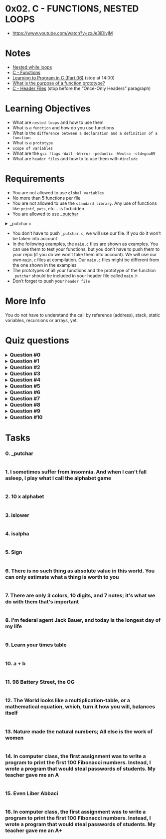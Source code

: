 # **0x02. C - FUNCTIONS, NESTED LOOPS**
- https://www.youtube.com/watch?v=zxJe3iDivjM

# Notes
- [Nested while loops](https://www.youtube.com/watch?v=Z3iGeQ1gIss)
- [C - Functions](http://www.tutorialspoint.com/cprogramming/c_functions.htm)
- [Learning to Program in C (Part 06)](https://www.youtube.com/watch?v=qMlnFwYdqIw) (stop at 14:00)
- [What is the purpose of a function prototype?](https://www.geeksforgeeks.org/what-is-the-purpose-of-a-function-prototype/)
- [C - Header Files](https://www.tutorialspoint.com/cprogramming/c_header_files.htm) (stop before the “Once-Only Headers” paragraph)

# Learning Objectives
- What are `nested loops` and how to use them
- What is a `function` and how do you use functions
- What is the `difference between a declaration and a definition of a function`
- What is a `prototype`
- `Scope of variables`
- What are the `gcc flags` `-Wall -Werror -pedantic -Wextra -std=gnu89`
- What are `header files` and how to to use them with `#include`

# Requirements
- You are not allowed to use `global variables`
- No more than 5 functions per file
- You are not allowed to use the `standard library`. Any use of functions like `printf`, `puts`, etc… is forbidden
- You are allowed to use [_putchar](https://github.com/holbertonschool/_putchar.c/blob/master/_putchar.c)
<details><summary>_putchar.c</summary>

```
#include <unistd.h>

/**
 * _putchar - writes the character c to stdout
 * @c: The character to print
 *
 * Return: On success 1.
 * On error, -1 is returned, and errno is set appropriately.
 */
int _putchar(char c)
{
        return (write(1, &c, 1));
}
```
This code snippet defines a function named `_putchar` that writes a single character to the standard output (stdout). It is a simple implementation of the `_putchar` function.
```
#include <unistd.h>
```
This line includes the header file `unistd.h`, which provides access to various system-level functions, including the `write` function that will be used in the `_putchar` function.
```
int _putchar(char c)
{
    return (write(1, &c, 1));
}

```
This section defines the `_putchar` function. It takes a single parameter, `c`, which represents the character to be printed.

The function body consists of a single line that calls the `write` function with the following arguments:
- `1`: The file descriptor representing the standard output (stdout).
- `&c`: The address of the character `c` to be written.
- `1`: The number of bytes to write (in this case, 1 byte for a single character).

The `write` function is a low-level system call that writes data to a file descriptor. In this case, it writes the character `c` to the standard output. The return value of `write` is then returned by the `_putchar` function.

Overall, this code provides a basic implementation of the `_putchar` function that can be used to print characters to the standard output. It's often used in conjunction with other functions to build more complex I/O operations or to customize the output format in C programs.
</details>

- You don’t have to push `_putchar.c`, we will use our file. If you do it won’t be taken into account
- In the following examples, the ``main.c`` files are shown as examples. You can use them to test your functions, but you don’t have to push them to your repo (if you do we won’t take them into account). We will use our own `main.c` files at compilation. Our `main.c` files might be different from the one shown in the examples
- The prototypes of all your functions and the prototype of the function `_putchar` should be included in your header file called `main.h`
- Don’t forget to push your `header file`

# More Info
You do not have to understand the call by reference (address), stack, static variables, recursions or arrays, yet.

# Quiz questions
<details>
<summary><h3 style="display: inline">Question #0</h3></summary>
<div>What is the result of <code>12 % 10</code>?

- [x] 2
- [ ] 3
- [ ] 1
- [ ] 0

</div>
</details>

<details>
<summary><h3 style="display: inline">Question #1</h3></summary>
<div>What is the result of <code>89 % 7</code>?

- [ ] 3
- [x] 5
- [ ] 2
- [ ] 0
</div>
</details>

<details>
<summary><h3 style="display: inline">Question #2</h3></summary>
<div>What is the ASCII value of <code>-</code>?

- [ ] 47
- [ ] 3
- [x] 45
</div>
</details>

<details>
<summary><h3 style="display: inline">Question #3</h3></summary>
<div>What is the ASCII value of <code>a</code>?

- [ ] 12
- [ ] 1
- [ ] 65
- [x] 97
</div>
</details>

<details>
<summary><h3 style="display: inline">Question #4</h3></summary>
<div>What is the ASCII value of <code>A</code>?

- [ ] 12
- [ ] 1
- [x] 65
- [ ] 97
</div>
</details>

<details>
<summary><h3 style="display: inline">Question #5</h3></summary>
<div>What is the ASCII value of <code>J</code>?

- [x] 74
- [ ] 76
- [ ] 72
- [ ] 70
</div>
</details>

<details>
<summary><h3 style="display: inline">Question #6</h3></summary>
<div>What is the result of <code>12 % 3</code>?

- [ ] 2
- [ ] 3
- [ ] 1
- [x] 0
</div>
</details>

<details>
<summary><h3 style="display: inline">Question #7</h3></summary>
<div>What is the ASCII value of <code>5</code>?

- [ ] 5
- [x] 53
- [ ] 50
</div>
</details>

<details>
<summary><h3 style="display: inline">Question #8</h3></summary>
<div>What is the result of <code>12 % 2</code>?

- [ ] 2
- [ ] 1
- [x] 0
</div>
</details>

<details>
<summary><h3 style="display: inline">Question #9</h3></summary>
<div>What is the ASCII value of <code>0</code>?

- [x] 48
- [ ] 0
- [ ] 79
</div>
</details>

<details>
<summary><h3 style="display: inline">Question #10</h3></summary>
<div>Which of these loop statements don’t exist?

- [ ] `while`
- [x] `each`
- [ ] `do... while`
- [x] `loop_to`
- [x] `foreach`
- [ ] `for`
</div>
</details>


# Tasks

<details>
<summary style="display: inline">

### 0. _putchar
</summary>

`mandatory`

Write a program that prints `_putchar`, followed by a new line.
- The program should return `0`
```
julien@ubuntu:~/0x02$  gcc -Wall -pedantic -Werror -Wextra -std=gnu89 _putchar.c 0-putchar.c -o 0-putchar
julien@ubuntu:~/0x02$ ./0-putchar 
_putchar
julien@ubuntu:~/0x02$ 
```
Repo:
- GitHub repository: alx-low_level_programming
- Directory: 0x02-functions_nested_loops
- File: [0-putchar.c]()
</details>

<details>
<summary style="display: inline">

### 1. I sometimes suffer from insomnia. And when I can't fall asleep, I play what I call the alphabet game

</summary>

`mandatory`

Write a function that prints the alphabet, in lowercase, followed by a new line.
- Prototype: `void print_alphabet(void);`
- You can only use `_putchar` twice in your code
```
julien@ubuntu:~/0x02$ cat 1-main.c
#include "main.h"

/**
 * main - check the code
 *
 * Return: Always 0.
 */
int main(void)
{
    print_alphabet();
    return (0);
}
julien@ubuntu:~/0x02$ gcc -Wall -pedantic -Werror -Wextra -std=gnu89 _putchar.c 1-main.c 1-alphabet.c -o 1-alphabet
julien@ubuntu:~/0x02$ ./1-alphabet 
abcdefghijklmnopqrstuvwxyz
julien@ubuntu:~/0x02$
```
Repo:
- GitHub repository: alx-low_level_programming
- Directory: 0x02-functions_nested_loops
- File: [1-alphabet.c]()
</details>

<details>
<summary style="display: inline">

### 2. 10 x alphabet
</summary>

`mandatory`

Write a function that prints 10 times the alphabet, in lowercase, followed by a new line.
- Prototype: `void print_alphabet_x10(void);`
- You can only use `_putchar` twice in your code
```
julien@ubuntu:~/0x02$ cat 2-main.c
#include "main.h"

/**
 * main - check the code.
 *
 * Return: Always 0.
 */
int main(void)
{
    print_alphabet_x10();
    return (0);
}
julien@ubuntu:~/0x02$ gcc -Wall -pedantic -Werror -Wextra -std=gnu89 _putchar.c 2-main.c 2-print_alphabet_x10.c -o 2-alphabet_x10
julien@ubuntu:~/0x02$ ./2-alphabet_x10 
abcdefghijklmnopqrstuvwxyz
abcdefghijklmnopqrstuvwxyz
abcdefghijklmnopqrstuvwxyz
abcdefghijklmnopqrstuvwxyz
abcdefghijklmnopqrstuvwxyz
abcdefghijklmnopqrstuvwxyz
abcdefghijklmnopqrstuvwxyz
abcdefghijklmnopqrstuvwxyz
abcdefghijklmnopqrstuvwxyz
abcdefghijklmnopqrstuvwxyz
julien@ubuntu:~/0x02$ 
```
Repo:
- GitHub repository: alx-low_level_programming
- Directory: 0x02-functions_nested_loops
- File: [2-print_alphabet_x10.c]()
</details>

<details>
<summary style="display: inline">

### 3. islower
</summary>

`mandatory`

Write a function that checks for lowercase character.
- Prototype: `int _islower(int c);`
- Returns `1` if `c` is lowercase
- Returns `0` otherwise

FYI: The standard library provides a similar function: `islower`. Run `man islower` to learn more.
```
julien@ubuntu:~/0x02$ cat 3-main.c 
#include "main.h"

/**
 * main - check the code.
 *
 * Return: Always 0.
 */
int main(void)
{
    int r;

    r = _islower('H');
    _putchar(r + '0');
    r = _islower('o');
    _putchar(r + '0');
    r = _islower(108);
    _putchar(r + '0');
    _putchar('\n');
    return (0);
}
julien@ubuntu:~/0x02$ gcc -Wall -pedantic -Werror -Wextra -std=gnu89 _putchar.c 3-main.c 3-islower.c -o 3-islower
julien@ubuntu:~/0x02$ ./3-islower 
011
julien@ubuntu:~/0x02$ 
```
Repo:
- GitHub repository: alx-low_level_programming
- Directory: 0x02-functions_nested_loops
- File: [3-islower.c]()
</details>

<details>
<summary style="display: inline">

### 4. isalpha
</summary>

`mandatory`

Write a function that checks for alphabetic character.
- Prototype: `int _isalpha(int c);`
- Returns `1` if `c` is a letter, lowercase or uppercase
- Returns `0` otherwise

FYI: The standard library provides a similar function: `isalpha`. Run `man isalpha` to learn more.
```
julien@ubuntu:~/0x02$ cat 4-main.c 
#include "main.h"

/**
 * main - check the code.
 *
 * Return: Always 0.
 */
int main(void)
{
    int r;

    r = _isalpha('H');
    _putchar(r + '0');
    r = _isalpha('o');
    _putchar(r + '0');
    r = _isalpha(108);
    _putchar(r + '0');
    r = _isalpha(';');
    _putchar(r + '0');
    _putchar('\n');
    return (0);
}
julien@ubuntu:~/0x02$ gcc -Wall -pedantic -Werror -Wextra -std=gnu89 _putchar.c 4-main.c 4-isalpha.c -o 4-isalpha
julien@ubuntu:~/0x02$ ./4-isalpha 
1110
julien@ubuntu:~/0x02$ 
```
Repo:
- GitHub repository: alx-low_level_programming
- Directory: 0x02-functions_nested_loops
- File: [4-isalpha.c]()
</details>

<details>
<summary style="display: inline">

### 5. Sign
</summary>

`mandatory`

Write a function that prints the sign of a number.
- Prototype: `int print_sign(int n);`
- Returns `1` and prints `+` if `n` is greater than zero
- Returns `0` and prints `0` if `n` is zero
- Returns `-1` and prints `-` if `n` is less than zero
```
julien@ubuntu:~/0x02$ cat 5-main.c
#include "main.h"

/**
 * main - check the code.
 *
 * Return: Always 0.
 */
int main(void)
{
    int r;

    r = print_sign(98);
    _putchar(',');
    _putchar(' ');
    _putchar(r + '0');
    _putchar('\n');
    r = print_sign(0);
    _putchar(',');
    _putchar(' ');
    _putchar(r + '0');
    _putchar('\n');
    r = print_sign(0xff);
    _putchar(',');
    _putchar(' ');
    _putchar(r + '0');
    _putchar('\n');
    r = print_sign(-1);
    _putchar(',');
    _putchar(' ');
    _putchar(r + '0');
    _putchar('\n');
    return (0);
}
julien@ubuntu:~/0x02$ gcc -Wall -pedantic -Werror -Wextra -std=gnu89 _putchar.c 5-main.c 5-sign.c -o 5-sign
julien@ubuntu:~/0x02$ ./5-sign 
+, 1
0, 0
+, 1
-, /
julien@ubuntu:~/0x02$ 
```
Repo:
- GitHub repository: alx-low_level_programming
- Directory: 0x02-functions_nested_loops
- File: [5-sign.c]()
</details>

<details>
<summary style="display: inline">

### 6. There is no such thing as absolute value in this world. You can only estimate what a thing is worth to you
</summary>

`mandatory`

Write a function that computes the absolute value of an integer.
- Prototype: `int _abs(int);`

FYI: The standard library provides a similar function: `abs`. Run `man abs` to learn more.
```
julien@ubuntu:~/0x02$ cat 6-main.c
#include "main.h"
#include <stdio.h>

/**
 * main - check the code
 *
 * Return: Always 0.
 */
int main(void)
{
    int r;

    r = _abs(-1);
    printf("%d\n", r);
    r = _abs(0);
    printf("%d\n", r);
    r = _abs(1);
    printf("%d\n", r);
    r = _abs(-98);
    printf("%d\n", r);
    return (0);
}
julien@ubuntu:~/0x02$ gcc -Wall -pedantic -Werror -Wextra -std=gnu89 _putchar.c 6-main.c 6-abs.c -o 6-abs
julien@ubuntu:~/0x02$ ./6-abs 
1
0
1
98
julien@ubuntu:~/0x02$
```
Repo:
- GitHub repository: alx-low_level_programming
- Directory: 0x02-functions_nested_loops
- File: [6-abs.c]()
</details>

<details>
<summary style="display: inline">

### 7. There are only 3 colors, 10 digits, and 7 notes; it's what we do with them that's important
</summary>

`mandatory`

Write a function that prints the last digit of a number.
- Prototype: `int print_last_digit(int);`
- Returns the value of the last digit
```
julien@ubuntu:~/0x02$ cat 7-main.c
#include "main.h"

/**
 * main - check the code
 *
 * Return: Always 0.
 */
int main(void)
{
    int r;

    print_last_digit(98);
    print_last_digit(0);
    r = print_last_digit(-1024);
    _putchar('0' + r);
    _putchar('\n');
    return (0);
}
julien@ubuntu:~/0x02$ gcc -Wall -pedantic -Werror -Wextra -std=gnu89 _putchar.c 7-main.c 7-print_last_digit.c -o 7-last_digit
julien@ubuntu:~/0x02$ ./7-last_digit 
8044
julien@ubuntu:~/0x02$ 
```
Repo:
- GitHub repository: alx-low_level_programming
- Directory: 0x02-functions_nested_loops
- File: [7-print_last_digit.c]()
</details>

<details>
<summary style="display: inline">

### 8. I'm federal agent Jack Bauer, and today is the longest day of my life
</summary>

`mandatory`

Write a function that prints every minute of the day of Jack Bauer, starting from 00:00 to 23:59.
- Prototype: `void jack_bauer(void);`
- You can listen to [this soundtrack](https://www.youtube.com/watch?v=btAfXqgMkPs) while coding :)
```
julien@ubuntu:~/0x02$ cat 8-main.c
#include "main.h"

/**
 * main - check the code
 *
 * Return: Always 0.
 */
int main(void)
{
    jack_bauer();
    return (0);
}
julien@ubuntu:~/0x02$ gcc -Wall -pedantic -Werror -Wextra -std=gnu89 _putchar.c 8-main.c 8-24_hours.c -o 8-24
julien@ubuntu:~/0x02$ ./8-24 | head
00:00
00:01
00:02
00:03
00:04
00:05
00:06
00:07
00:08
00:09
julien@ubuntu:~/0x02$ ./8-24 | tail
23:50
23:51
23:52
23:53
23:54
23:55
23:56
23:57
23:58
23:59
julien@ubuntu:~/0x02$ ./8-24 | wc -l
1440
julien@ubuntu:~/0x02$ 
```
Repo:
- GitHub repository: alx-low_level_programming
- Directory: 0x02-functions_nested_loops
- File: [8-24_hours.c]()
</details>

<details>
<summary style="display: inline">

### 9. Learn your times table
</summary>

`mandatory`

Write a function that prints the 9 times table, starting with 0.
- Prototype: `void times_table(void);`
- Format: see example
```
julien@ubuntu:~/0x02$ cat 9-main.c
#include "main.h"

/**
 * main - check the code
 *
 * Return: Always 0.
 */
int main(void)
{
    times_table();
    return (0);
}
julien@ubuntu:~/0x02$ gcc -Wall -pedantic -Werror -Wextra -std=gnu89 _putchar.c 9-main.c 9-times_table.c -o 9-times_table
ulien@ubuntu:~/0x02$ ./9-times_table | cat -e
0,  0,  0,  0,  0,  0,  0,  0,  0,  0$
0,  1,  2,  3,  4,  5,  6,  7,  8,  9$
0,  2,  4,  6,  8, 10, 12, 14, 16, 18$
0,  3,  6,  9, 12, 15, 18, 21, 24, 27$
0,  4,  8, 12, 16, 20, 24, 28, 32, 36$
0,  5, 10, 15, 20, 25, 30, 35, 40, 45$
0,  6, 12, 18, 24, 30, 36, 42, 48, 54$
0,  7, 14, 21, 28, 35, 42, 49, 56, 63$
0,  8, 16, 24, 32, 40, 48, 56, 64, 72$
0,  9, 18, 27, 36, 45, 54, 63, 72, 81$
julien@ubuntu:~/0x02$ ./9-times_table | tr ' ' . | cat -e
0,..0,..0,..0,..0,..0,..0,..0,..0,..0$
0,..1,..2,..3,..4,..5,..6,..7,..8,..9$
0,..2,..4,..6,..8,.10,.12,.14,.16,.18$
0,..3,..6,..9,.12,.15,.18,.21,.24,.27$
0,..4,..8,.12,.16,.20,.24,.28,.32,.36$
0,..5,.10,.15,.20,.25,.30,.35,.40,.45$
0,..6,.12,.18,.24,.30,.36,.42,.48,.54$
0,..7,.14,.21,.28,.35,.42,.49,.56,.63$
0,..8,.16,.24,.32,.40,.48,.56,.64,.72$
0,..9,.18,.27,.36,.45,.54,.63,.72,.81$
julien@ubuntu:~/0x02$ 
```
Repo:
- GitHub repository: alx-low_level_programming
- Directory: 0x02-functions_nested_loops
- File: [9-times_table.c]()
</details>

<details>
<summary style="display: inline">

### 10. a + b
</summary>

`mandatory`

Write a function that adds two integers and returns the result.
- Prototype: `int add(int, int);`
```
julien@ubuntu:~/$ cat 10-main.c
#include "main.h"
#include <stdio.h>

/**
 * main - check the code
 *
 * Return: Always 0.
 */
int main(void)
{
    int n;

    n = add(89, 9);
    printf("%d\n", n);
    return (0);
}
julien@ubuntu:~/0x02$ gcc -Wall -pedantic -Werror -Wextra -std=gnu89 _putchar.c 10-main.c 10-add.c -o 10-add
julien@ubuntu:~/0x02$ ./10-add 
98
julien@ubuntu:~/0x02$ 
```
Repo:
- GitHub repository: alx-low_level_programming
- Directory: 0x02-functions_nested_loops
- File: [10-add.c]()
</details>

<details>
<summary style="display: inline">

### 11. 98 Battery Street, the OG
</summary>

`mandatory`

Write a function that prints all natural numbers from `n` to `98`, followed by a new line.
- Prototype: `void print_to_98(int n);`
- Numbers must be separated by a comma, followed by a space
- Numbers should be printed in order
- The first printed number should be the number passed to your function
- The last printed number should be `98`
- You are allowed to use the standard library
```
julien@ubuntu:~/0x02$ cat 11-main.c
#include "main.h"

/**
 * main - check the code
 *
 * Return: Always 0.
 */
int main(void)
{
    print_to_98(0);
    print_to_98(98);
    print_to_98(111);
    print_to_98(81);
    print_to_98(-10);
    return (0);
}
julien@ubuntu:~/0x02$ gcc -Wall -pedantic -Werror -Wextra -std=gnu89 _putchar.c 11-main.c 11-print_to_98.c -o 11-98
julien@ubuntu:~/0x02$ ./11-98 
0, 1, 2, 3, 4, 5, 6, 7, 8, 9, 10, 11, 12, 13, 14, 15, 16, 17, 18, 19, 20, 21, 22, 23, 24, 25, 26, 27, 28, 29, 30, 31, 32, 33, 34, 35, 36, 37, 38, 39, 40, 41, 42, 43, 44, 45, 46, 47, 48, 49, 50, 51, 52, 53, 54, 55, 56, 57, 58, 59, 60, 61, 62, 63, 64, 65, 66, 67, 68, 69, 70, 71, 72, 73, 74, 75, 76, 77, 78, 79, 80, 81, 82, 83, 84, 85, 86, 87, 88, 89, 90, 91, 92, 93, 94, 95, 96, 97, 98
98
111, 110, 109, 108, 107, 106, 105, 104, 103, 102, 101, 100, 99, 98
81, 82, 83, 84, 85, 86, 87, 88, 89, 90, 91, 92, 93, 94, 95, 96, 97, 98
-10, -9, -8, -7, -6, -5, -4, -3, -2, -1, 0, 1, 2, 3, 4, 5, 6, 7, 8, 9, 10, 11, 12, 13, 14, 15, 16, 17, 18, 19, 20, 21, 22, 23, 24, 25, 26, 27, 28, 29, 30, 31, 32, 33, 34, 35, 36, 37, 38, 39, 40, 41, 42, 43, 44, 45, 46, 47, 48, 49, 50, 51, 52, 53, 54, 55, 56, 57, 58, 59, 60, 61, 62, 63, 64, 65, 66, 67, 68, 69, 70, 71, 72, 73, 74, 75, 76, 77, 78, 79, 80, 81, 82, 83, 84, 85, 86, 87, 88, 89, 90, 91, 92, 93, 94, 95, 96, 97, 98
julien@ubuntu:~/0x02$ 
```
Repo:
- GitHub repository: alx-low_level_programming
- Directory: 0x02-functions_nested_loops
- File: [11-print_to_98.c]()
</details>

<details>
<summary style="display: inline">

### 12. The World looks like a multiplication-table, or a mathematical equation, which, turn it how you will, balances itself
</summary>

`#advanced`

Write a function that prints the n times table, starting with 0.
- Prototype: `void print_times_table(int n);`
- If n is greater than `15` or less than `0` the function should not print anything
- Format: see example
```
julien@ubuntu:~/0x02$ cat 100-main.c
#include "main.h"

/**
 * main - check the code.
 *
 * Return: Always 0.
 */
int main(void)
{
    print_times_table(3);
    _putchar('\n');
    print_times_table(5);
    _putchar('\n');
    print_times_table(98);
    _putchar('\n');
    print_times_table(12);  
    return (0);
}
julien@ubuntu:~/0x02$ gcc -Wall -pedantic -Werror -Wextra -std=gnu89 _putchar.c 100-main.c 100-times_table.c -o 100-times_table
julien@ubuntu:~/0x02$ ./100-times_table 
0,   0,   0,   0
0,   1,   2,   3
0,   2,   4,   6
0,   3,   6,   9

0,   0,   0,   0,   0,   0
0,   1,   2,   3,   4,   5
0,   2,   4,   6,   8,  10
0,   3,   6,   9,  12,  15
0,   4,   8,  12,  16,  20
0,   5,  10,  15,  20,  25


0,   0,   0,   0,   0,   0,   0,   0,   0,   0,   0,   0,   0
0,   1,   2,   3,   4,   5,   6,   7,   8,   9,  10,  11,  12
0,   2,   4,   6,   8,  10,  12,  14,  16,  18,  20,  22,  24
0,   3,   6,   9,  12,  15,  18,  21,  24,  27,  30,  33,  36
0,   4,   8,  12,  16,  20,  24,  28,  32,  36,  40,  44,  48
0,   5,  10,  15,  20,  25,  30,  35,  40,  45,  50,  55,  60
0,   6,  12,  18,  24,  30,  36,  42,  48,  54,  60,  66,  72
0,   7,  14,  21,  28,  35,  42,  49,  56,  63,  70,  77,  84
0,   8,  16,  24,  32,  40,  48,  56,  64,  72,  80,  88,  96
0,   9,  18,  27,  36,  45,  54,  63,  72,  81,  90,  99, 108
0,  10,  20,  30,  40,  50,  60,  70,  80,  90, 100, 110, 120
0,  11,  22,  33,  44,  55,  66,  77,  88,  99, 110, 121, 132
0,  12,  24,  36,  48,  60,  72,  84,  96, 108, 120, 132, 144
julien@ubuntu:~/0x02$ ./100-times_table | tr ' ' . | cat -e
0,...0,...0,...0$
0,...1,...2,...3$
0,...2,...4,...6$
0,...3,...6,...9$
$
0,...0,...0,...0,...0,...0$
0,...1,...2,...3,...4,...5$
0,...2,...4,...6,...8,..10$
0,...3,...6,...9,..12,..15$
0,...4,...8,..12,..16,..20$
0,...5,..10,..15,..20,..25$
$
$
0,...0,...0,...0,...0,...0,...0,...0,...0,...0,...0,...0,...0$
0,...1,...2,...3,...4,...5,...6,...7,...8,...9,..10,..11,..12$
0,...2,...4,...6,...8,..10,..12,..14,..16,..18,..20,..22,..24$
0,...3,...6,...9,..12,..15,..18,..21,..24,..27,..30,..33,..36$
0,...4,...8,..12,..16,..20,..24,..28,..32,..36,..40,..44,..48$
0,...5,..10,..15,..20,..25,..30,..35,..40,..45,..50,..55,..60$
0,...6,..12,..18,..24,..30,..36,..42,..48,..54,..60,..66,..72$
0,...7,..14,..21,..28,..35,..42,..49,..56,..63,..70,..77,..84$
0,...8,..16,..24,..32,..40,..48,..56,..64,..72,..80,..88,..96$
0,...9,..18,..27,..36,..45,..54,..63,..72,..81,..90,..99,.108$
0,..10,..20,..30,..40,..50,..60,..70,..80,..90,.100,.110,.120$
0,..11,..22,..33,..44,..55,..66,..77,..88,..99,.110,.121,.132$
0,..12,..24,..36,..48,..60,..72,..84,..96,.108,.120,.132,.144$
julien@ubuntu:~/0x02$ 
```
Repo:
- GitHub repository: alx-low_level_programming
- Directory: 0x02-functions_nested_loops
- File: [100-times_table.c]()
</details>

<details>
<summary style="display: inline">

### 13. Nature made the natural numbers; All else is the work of women
</summary>

`#advanced`

If we list all the natural numbers below `10` that are multiples of `3` or `5`, we get `3`, `5`, `6` and `9`. The sum of these multiples is `23`. Write a program that computes and prints the sum of all the multiples of `3` or `5` below `1024` (excluded), followed by a new line.
- You are allowed to use the standard library

Repo:
- GitHub repository: alx-low_level_programming
- Directory: 0x02-functions_nested_loops
- File: [101-natural.c]()
</details>

<details>
<summary style="display: inline">

### 14. In computer class, the first assignment was to write a program to print the first 100 Fibonacci numbers. Instead, I wrote a program that would steal passwords of students. My teacher gave me an A
</summary>

`#advanced`

Write a program that prints the first 50 Fibonacci numbers, starting with `1` and `2`, followed by a new line.
- The numbers must be separated by comma, followed by a space `,` 
- You are allowed to use the standard library

Repo:
- GitHub repository: alx-low_level_programming
- Directory: 0x02-functions_nested_loops
- File: [102-fibonacci.c]()
</details>

<details>
<summary style="display: inline">

### 15. Even Liber Abbaci
</summary>

`#advanced`

Each new term in the Fibonacci sequence is generated by adding the previous two terms. By starting with `1` and `2`, the first 10 terms will be: `1, 2, 3, 5, 8, 13, 21, 34, 55, 89`. By considering the terms in the Fibonacci sequence whose values do not exceed 4,000,000, write a program that finds and prints the sum of the even-valued terms, followed by a new line.
- You are allowed to use the standard library

Repo:
- GitHub repository: alx-low_level_programming
- Directory: 0x02-functions_nested_loops
- File: [103-fibonacci.c]()
</details>

<details>
<summary style="display: inline">

### 16. In computer class, the first assignment was to write a program to print the first 100 Fibonacci numbers. Instead, I wrote a program that would steal passwords of students. My teacher gave me an A+
</summary>

`#advanced`

Write a program that finds and prints the first 98 Fibonacci numbers, starting with `1` and `2`, followed by a new line.
- The numbers should be separated by comma, followed by a space ,
- You are allowed to use the standard library
- You are not allowed to use any other library (You can’t use `GMP` etc…)
- You are not allowed to use `long long`, `malloc`, pointers, arrays/tables, or structures
- You are not allowed to hard code any Fibonacci number (except for `1` and `2`)

Repo:
- GitHub repository: alx-low_level_programming
- Directory: 0x02-functions_nested_loops
- File: [104-fibonacci.c]()
</details>